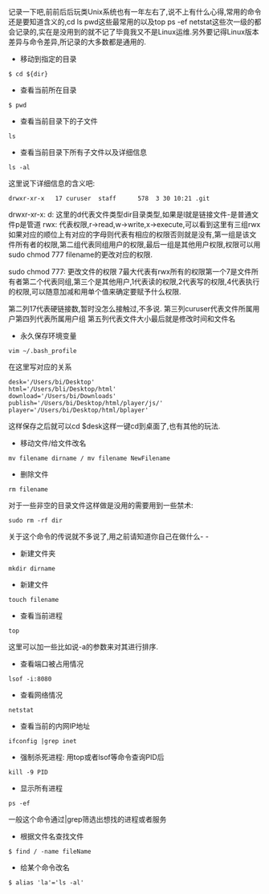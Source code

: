 记录一下吧,前前后后玩类Unix系统也有一年左右了,说不上有什么心得,常用的命令还是要知道含义的,cd ls pwd这些最常用的以及top ps -ef netstat这些次一级的都会记录的,实在是没用到的就不记了毕竟我又不是Linux运维.另外要记得Linux版本差异与命令差异,所记录的大多数都是通用的.
- 移动到指定的目录
```
$ cd ${dir}
```

- 查看当前所在目录

```
$ pwd
```

- 查看当前目录下的子文件

```
ls
```

- 查看当前目录下所有子文件以及详细信息

```
ls -al
```
这里说下详细信息的含义吧:

```
drwxr-xr-x   17 curuser  staff      578  3 30 10:21 .git
```
drwxr-xr-x: 
d:
这里的d代表文件类型dir目录类型,如果是l就是链接文件-是普通文件p是管道
rwx:
代表权限,r->read,w->write,x->execute,可以看到这里有三组rwx如果对应的顺位上有对应的字母则代表有相应的权限否则就是没有,第一组是该文件所有者的权限,第二组代表同组用户的权限,最后一组是其他用户权限,权限可以用sudo chmod 777 filename的更改对应的权限.

sudo chmod 777:
更改文件的权限 7最大代表有rwx所有的权限第一个7是文件所有者第二个代表同组,第三个是其他用户,1代表读的权限,2代表写的权限,4代表执行的权限,可以随意加减和用单个值来确定要赋予什么权限.

第二列17代表硬链接数,暂时没怎么接触过,不多说.
第三列curuser代表文件所属用户第四列代表所属用户组
第五列代表文件大小最后就是修改时间和文件名

- 永久保存环境变量
```
vim ~/.bash_profile
```
在这里写对应的关系

```
desk='/Users/bi/Desktop'
html='/Users/bli/Desktop/html'
download='/Users/bi/Downloads'
publish='/Users/bi/Desktop/html/player/js/'
player='/Users/bi/Desktop/html/bplayer'
```
这样保存之后就可以cd $desk这样一键cd到桌面了,也有其他的玩法.

- 移动文件/给文件改名

```
mv filename dirname / mv filename NewFilename
```
- 删除文件

```
rm filename
```
对于一些非空的目录文件这样做是没用的需要用到一些禁术:

```
sudo rm -rf dir
```

关于这个命令的传说就不多说了,用之前请知道你自己在做什么- -

- 新建文件夹
```
mkdir dirname
```

- 新建文件

```
touch filename
```

- 查看当前进程

```
top
```
这里可以加一些比如说-a的参数来对其进行排序.

- 查看端口被占用情况

```
lsof -i:8080
```

- 查看网络情况

```
netstat
```

- 查看当前的内网IP地址

```
ifconfig |grep inet
```

- 强制杀死进程: 用top或者lsof等命令查询PID后
```
kill -9 PID
```

- 显示所有进程

```
ps -ef
```
一般这个命令通过|grep筛选出想找的进程或者服务

- 根据文件名查找文件

```
$ find / -name fileName
```

- 给某个命令改名

```
$ alias 'la'='ls -al'
```
